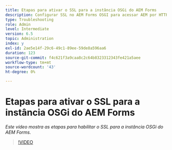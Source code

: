```yaml
---
title: Etapas para ativar o SSL para a instância OSGi do AEM Forms
description: Configurar SSL no AEM Forms OSGI para acessar AEM por HTTPS
type: Troubleshooting
role: Admin
level: Intermediate
version: 6.5
topic: Administration
index: y
exl-id: 2ae5e14f-29c6-49c1-89ee-59de8a596aa6
duration: 123
source-git-commit: f4c621f3a9caa8c2c64b8323312343fe421a5aee
workflow-type: tm+mt
source-wordcount: '43'
ht-degree: 0%

---
```


# Etapas para ativar o SSL para a instância OSGi do AEM Forms

*Este vídeo mostra as etapas para habilitar o SSL para a instância OSGi do AEM Forms.*

>[!VIDEO](https://video.tv.adobe.com/v/335524?quality=12&learn=on)
